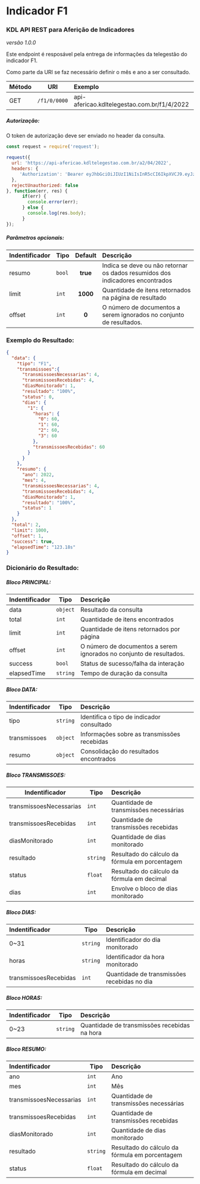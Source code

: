 # Indicador F1
### KDL API REST para Aferição de Indicadores
*versão 1.0.0*

Este endpoint é resposável pela entrega de informações da telegestão do indicador F1.

Como parte da URI se faz necessário definir o mês e ano a ser consultado.

| Método | URI | Exemplo                                                    | 
| --- | --- | :-----------                                               | 
| GET | `/f1/0/0000` | api-afericao.kdltelegestao.com.br/f1/4/2022 |

##### Autorização:
O token de autorização deve ser enviado no header da consulta.
```javascript
const request = require('request');

request({
  url: 'https://api-afericao.kdltelegestao.com.br/a2/04/2022',
  headers: {
     'Authorization': 'Bearer eyJhbGciOiJIUzI1NiIsInR5cCI6IkpXVCJ9.eyJzdWIiOiIxMjM0NTY3ODkwIiwibmFtZSI6IkpvaG4gRG9lIiwiaWF0IjoxNTE2MjM5MDIyfQ.SflKxwRJSMeKKF2QT4fwpMeJf36POk6yJV_adQssw5c'
  },
  rejectUnauthorized: false
}, function(err, res) {
      if(err) {
        console.error(err);
      } else {
        console.log(res.body);
      }
});
```

##### Parâmetros opcionais:
| Indentificador | Tipo   | Default   |  Descrição                                                                        | 
| -------------- | -------| :--------:| :------------------------------------------------------------------------------   | 
| resumo   | `bool`  |  **true** | Indica se deve ou não retornar os dados resumidos dos indicadores encontrados  |
| limit          | `int`  |  **1000** | Quantidade de itens retornados na página de resultado                             |
| offset     | `int`  |  **0**    | O número de documentos a serem ignorados no conjunto de resultados.                                           |

### Exemplo do Resultado:
``` json
{
  "data": {
    "tipo": "F1",
    "transmissoes":{
      "transmissoesNecessarias": 4,
      "transmissoesRecebidas": 4,
      "diasMonitorado": 1,
      "resultado": "100%",
      "status": 0,
      "dias": {
        "1": {
          "horas": {
            "0": 60,
            "1": 60,
            "2": 60,
            "3": 60
          },
          "transmissoesRecebidas": 60
        }
      }
    },
    "resumo": {
      "ano": 2022,
      "mes": 4,
      "transmissoesNecessarias": 4,
      "transmissoesRecebidas": 4,
      "diasMonitorado": 1,
      "resultado": "100%",
      "status": 1
    }
  },
  "total": 2,
  "limit": 1000,
  "offset": 1,
  "success": true,
  "elapsedTime": "123.18s"
}
```
### Dicionário do Resultado:
##### Bloco PRINCIPAL:
| Indentificador | Tipo | Descrição | 
| ------ | ---------| :------------------------------------------                  | 
| data   | `object` | Resultado da consulta                                        | 
| total  | `int`    | Quantidade de itens encontrados                              | 
| limit  | `int`    | Quantidade de itens retornados por página                    | 
| offset | `int`    | O número de documentos a serem ignorados no conjunto de resultados.  |
| success| `bool`   | Status de sucesso/falha da interação                         | 
| elapsedTime   | `string` | Tempo de duração da consulta                          | 

##### Bloco DATA:
| Indentificador | Tipo | Descrição                                                | 
| :------ | ---------| :------------------------------------------                  | 
| tipo   | `string` | Identifica o tipo de indicador consultado                    | 
| transmissoes| `object` | Informações sobre as transmissões recebidas            | 
| resumo | `object` | Consolidação do resultados encontrados  | 

##### Bloco TRANSMISSOES:
| Indentificador | Tipo | Descrição | 
| ------------------- | ------   | :------------------------------------------     | 
| transmissoesNecessarias | `int`    | Quantidade de transmissões necessárias      | 
| transmissoesRecebidas  | `int`    | Quantidade de transmissões recebidas         | 
| diasMonitorado      | `int`    | Quantidade de dias monitorado                   | 
| resultado           | `string` | Resultado do cálculo da fórmula em porcentagem  | 
| status              | `float`  | Resultado do cálculo da fórmula em decimal      | 
| dias                | `int`    | Envolve o bloco de dias monitorado              | 

##### Bloco DIAS:
| Indentificador | Tipo | Descrição | 
| :-------------- | ---------| :------------------------------------------          | 
| 0~31           | `string` | Identificador do dia monitorado                      | 
| horas          | `string` | Identificador da hora monitorado                     |
| transmissoesRecebidas  | `int`    | Quantidade de transmissões recebidas no dia  |

##### Bloco HORAS:
| Indentificador | Tipo     | Descrição | 
| -------------- | ---------| :------------------------------------------          | 
| 0~23           | `string` | Quantidade de transmissões recebidas na hora         |

##### Bloco RESUMO:
| Indentificador | Tipo | Descrição | 
| :------------------- | ------| :------------------------------------------        | 
| ano                 | `int`    | Ano                                             | 
| mes                 | `int`    | Mês                                             | 
| transmissoesNecessarias | `int`    | Quantidade de transmissões necessárias      | 
| transmissoesRecebidas  | `int`    | Quantidade de transmissões recebidas         | 
| diasMonitorado      | `int`    | Quantidade de dias monitorado                   | 
| resultado           | `string` | Resultado do cálculo da fórmula em porcentagem  | 
| status              | `float`  | Resultado do cálculo da fórmula em decimal      | 
